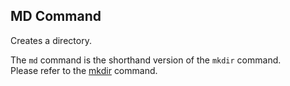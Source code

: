 ## MD Command
Creates a directory.

The `md` command is the shorthand version of the `mkdir` command.  
Please refer to the [mkdir](mkdir.md) command.
